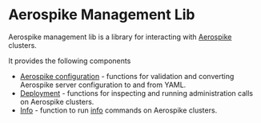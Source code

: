 # Aerospike Management Lib

Aerospike management lib is a library for interacting with [Aerospike](https://aerospike.com/) clusters.

It provides the following components
 - [Aerospike configuration](asconfig) - functions for validation and converting Aerospike server configuration to and from YAML.
 - [Deployment](deployment) - functions for inspecting and running administration calls on Aerospike clusters.
 - [Info](info) - function to run [info](https://docs.aerospike.com/docs/tools/asinfo/index.html) commands on Aerospike clusters.

 